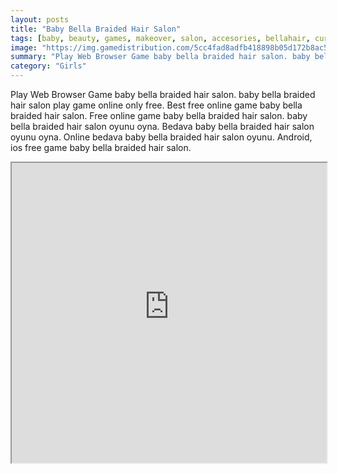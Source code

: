 ```yaml
---
layout: posts
title: "Baby Bella Braided Hair Salon"
tags: [baby, beauty, games, makeover, salon, accesories, bellahair, curling, free, online, games, oyna, game, free, games, play, play, games]
image: "https://img.gamedistribution.com/5cc4fad8adfb418898b05d172b8ac521.jpg"
summary: "Play Web Browser Game baby bella braided hair salon. baby bella braided hair salon play game online only free. Best free online game baby bella braided hair salon. Free online game baby bella braided hair salon. baby bella braided hair salon oyunu oyna. Bedava baby bella braided hair salon oyunu oyna. Online bedava baby bella braided hair salon oyunu. Android, ios free game baby bella braided hair salon."
category: "Girls"
---
```


Play Web Browser Game baby bella braided hair salon. baby bella braided hair salon play game online only free. Best free online game baby bella braided hair salon. Free online game baby bella braided hair salon. baby bella braided hair salon oyunu oyna. Bedava baby bella braided hair salon oyunu oyna. Online bedava baby bella braided hair salon oyunu. Android, ios free game baby bella braided hair salon.

<iframe width="100%" height="480px;" src="https://flash.gamedistribution.com?game=5cc4fad8adfb418898b05d172b8ac521"></iframe>